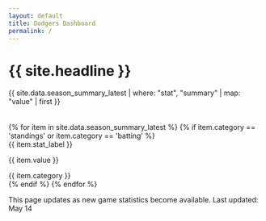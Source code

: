 ```yaml
---
layout: default
title: Dodgers Dashboard
permalink: /
---
```


<div class="container">
    <h1 class="headline">{{ site.headline }}</h1>
    <!-- <h1 class="headline">How are the Dodgers doing?</h1> -->
    <p class="subhead">{{ site.data.season_summary_latest | where: "stat", "summary" | map: "value" | first }} </p>


<div id="d3-container" style="width: 100%; padding-bottom: 20px;">
</div>

<div class="container mt-4">
  <div class="row">
    {% for item in site.data.season_summary_latest %}
      {% if item.category == 'standings' or item.category == 'batting' %}
      <div class="col-md-4">
        <div class="card mb-4">
          <div class="card-header">
            {{ item.stat_label }}
          </div>
          <div class="card-body">
            <p class="card-text">{{ item.value }}</p>
          </div>
          <div class="card-footer text-muted">
        {{ item.category }}
          </div>
        </div>
      </div>
      {% endif %}
    {% endfor %}
  </div>
</div>

<p class='dated'>This page updates as new game statistics become available. Last updated: May 14</p>

</div>



<script src="https://d3js.org/d3.v6.min.js"></script>
<script src="{{ '/assets/js/dashboard.js' | relative_url }}"></script>

